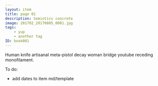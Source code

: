 ```yaml
---
layout: item
title: page 01
description: Semiotics concrete
image: 201702_20170805_0001.jpg
tags:
    - yup
    - another tag
ID: book001
---
```


Human knife artisanal meta-pistol decay woman bridge youtube receding monofilament. 

To do:
- add dates to item md/template